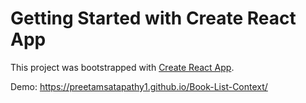 # Getting Started with Create React App

This project was bootstrapped with [Create React App](https://github.com/facebook/create-react-app).

Demo: https://preetamsatapathy1.github.io/Book-List-Context/ 

